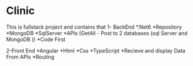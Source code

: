 # Clinic
This is fullstack project and contains that 
1- BackEnd 
*.Net6
*Repository
*MongoDB
*SqlServer
*APIs (GetAll - Post to 2 databases (sql Server and MongoDB ))
*Code First


2-Front End 
*Angular 
*Html
*Css
*TypeScript 
*Recieve and display Data From APIs 
*Routing
